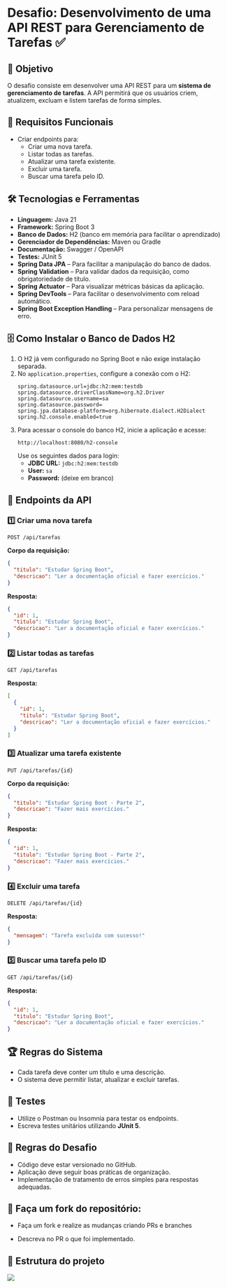 # Desafio: Desenvolvimento de uma API REST para Gerenciamento de Tarefas ✅

## 📌 Objetivo
O desafio consiste em desenvolver uma API REST para um **sistema de gerenciamento de tarefas**. A API permitirá que os usuários criem, atualizem, excluam e listem tarefas de forma simples.

## 🎯 Requisitos Funcionais
- Criar endpoints para:
  - Criar uma nova tarefa.
  - Listar todas as tarefas.
  - Atualizar uma tarefa existente.
  - Excluir uma tarefa.
  - Buscar uma tarefa pelo ID.

## 🛠️ Tecnologias e Ferramentas
- **Linguagem:** Java 21
- **Framework:** Spring Boot 3
- **Banco de Dados:** H2 (banco em memória para facilitar o aprendizado)
- **Gerenciador de Dependências:** Maven ou Gradle
- **Documentação:** Swagger / OpenAPI
- **Testes:** JUnit 5
- **Spring Data JPA** – Para facilitar a manipulação do banco de dados.
- **Spring Validation** – Para validar dados da requisição, como obrigatoriedade de título.
- **Spring Actuator** – Para visualizar métricas básicas da aplicação.
- **Spring DevTools** – Para facilitar o desenvolvimento com reload automático.
- **Spring Boot Exception Handling** – Para personalizar mensagens de erro.

## 🗄️ Como Instalar o Banco de Dados H2
1. O H2 já vem configurado no Spring Boot e não exige instalação separada.
2. No `application.properties`, configure a conexão com o H2:
   ```properties
   spring.datasource.url=jdbc:h2:mem:testdb
   spring.datasource.driverClassName=org.h2.Driver
   spring.datasource.username=sa
   spring.datasource.password=
   spring.jpa.database-platform=org.hibernate.dialect.H2Dialect
   spring.h2.console.enabled=true
   ```
3. Para acessar o console do banco H2, inicie a aplicação e acesse:
   ```
   http://localhost:8080/h2-console
   ```
   Use os seguintes dados para login:
   - **JDBC URL:** `jdbc:h2:mem:testdb`
   - **User:** `sa`
   - **Password:** (deixe em branco)

## 📡 Endpoints da API
### 1️⃣ Criar uma nova tarefa
```http
POST /api/tarefas
```
**Corpo da requisição:**
```json
{
  "titulo": "Estudar Spring Boot",
  "descricao": "Ler a documentação oficial e fazer exercícios."
}
```
**Resposta:**
```json
{
  "id": 1,
  "titulo": "Estudar Spring Boot",
  "descricao": "Ler a documentação oficial e fazer exercícios."
}
```

### 2️⃣ Listar todas as tarefas
```http
GET /api/tarefas
```
**Resposta:**
```json
[
  {
    "id": 1,
    "titulo": "Estudar Spring Boot",
    "descricao": "Ler a documentação oficial e fazer exercícios."
  }
]
```

### 3️⃣ Atualizar uma tarefa existente
```http
PUT /api/tarefas/{id}
```
**Corpo da requisição:**
```json
{
  "titulo": "Estudar Spring Boot - Parte 2",
  "descricao": "Fazer mais exercícios."
}
```
**Resposta:**
```json
{
  "id": 1,
  "titulo": "Estudar Spring Boot - Parte 2",
  "descricao": "Fazer mais exercícios."
}
```

### 4️⃣ Excluir uma tarefa
```http
DELETE /api/tarefas/{id}
```
**Resposta:**
```json
{
  "mensagem": "Tarefa excluída com sucesso!"
}
```

### 5️⃣ Buscar uma tarefa pelo ID
```http
GET /api/tarefas/{id}
```
**Resposta:**
```json
{
  "id": 1,
  "titulo": "Estudar Spring Boot",
  "descricao": "Ler a documentação oficial e fazer exercícios."
}
```

## 🏆 Regras do Sistema
- Cada tarefa deve conter um título e uma descrição.
- O sistema deve permitir listar, atualizar e excluir tarefas.

## 🧪 Testes
- Utilize o Postman ou Insomnia para testar os endpoints.
- Escreva testes unitários utilizando **JUnit 5**.

## 📢 Regras do Desafio
- Código deve estar versionado no GitHub.
- Aplicação deve seguir boas práticas de organização.
- Implementação de tratamento de erros simples para respostas adequadas.

## 🍴 Faça um fork do repositório:
- Faça um fork e realize as mudanças criando PRs e branches

- Descreva no PR o que foi implementado.

## 📂 Estrutura do projeto
![](image/imagem.png)
